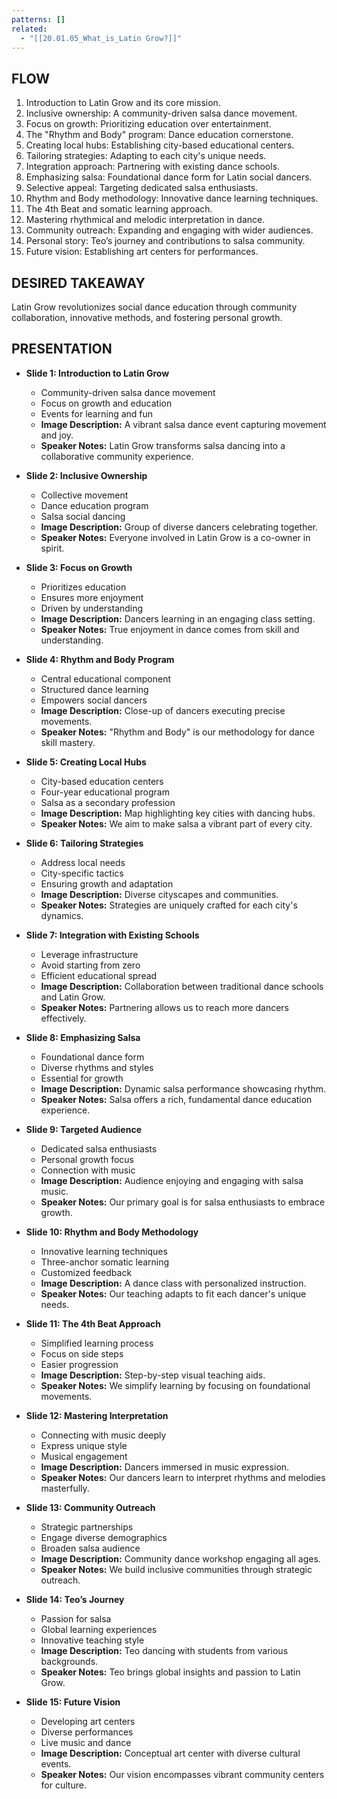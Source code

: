 ```yaml
---
patterns: []
related:
  - "[[20.01.05_What_is_Latin Grow?]]"
---
```


## FLOW

1. Introduction to Latin Grow and its core mission.
2. Inclusive ownership: A community-driven salsa dance movement.
3. Focus on growth: Prioritizing education over entertainment.
4. The "Rhythm and Body" program: Dance education cornerstone.
5. Creating local hubs: Establishing city-based educational centers.
6. Tailoring strategies: Adapting to each city's unique needs.
7. Integration approach: Partnering with existing dance schools.
8. Emphasizing salsa: Foundational dance form for Latin social dancers.
9. Selective appeal: Targeting dedicated salsa enthusiasts.
10. Rhythm and Body methodology: Innovative dance learning techniques.
11. The 4th Beat and somatic learning approach.
12. Mastering rhythmical and melodic interpretation in dance.
13. Community outreach: Expanding and engaging with wider audiences.
14. Personal story: Teo’s journey and contributions to salsa community.
15. Future vision: Establishing art centers for performances.

## DESIRED TAKEAWAY

Latin Grow revolutionizes social dance education through community collaboration, innovative methods, and fostering personal growth.

## PRESENTATION

- **Slide 1: Introduction to Latin Grow**
  - Community-driven salsa dance movement
  - Focus on growth and education
  - Events for learning and fun
  - **Image Description:** A vibrant salsa dance event capturing movement and joy.
  - **Speaker Notes:** Latin Grow transforms salsa dancing into a collaborative community experience.

- **Slide 2: Inclusive Ownership**
  - Collective movement
  - Dance education program
  - Salsa social dancing
  - **Image Description:** Group of diverse dancers celebrating together.
  - **Speaker Notes:** Everyone involved in Latin Grow is a co-owner in spirit.

- **Slide 3: Focus on Growth**
  - Prioritizes education
  - Ensures more enjoyment
  - Driven by understanding
  - **Image Description:** Dancers learning in an engaging class setting.
  - **Speaker Notes:** True enjoyment in dance comes from skill and understanding.

- **Slide 4: Rhythm and Body Program**
  - Central educational component
  - Structured dance learning
  - Empowers social dancers
  - **Image Description:** Close-up of dancers executing precise movements.
  - **Speaker Notes:** "Rhythm and Body" is our methodology for dance skill mastery.

- **Slide 5: Creating Local Hubs**
  - City-based education centers
  - Four-year educational program
  - Salsa as a secondary profession
  - **Image Description:** Map highlighting key cities with dancing hubs.
  - **Speaker Notes:** We aim to make salsa a vibrant part of every city.

- **Slide 6: Tailoring Strategies**
  - Address local needs
  - City-specific tactics
  - Ensuring growth and adaptation
  - **Image Description:** Diverse cityscapes and communities.
  - **Speaker Notes:** Strategies are uniquely crafted for each city's dynamics.

- **Slide 7: Integration with Existing Schools**
  - Leverage infrastructure
  - Avoid starting from zero
  - Efficient educational spread
  - **Image Description:** Collaboration between traditional dance schools and Latin Grow.
  - **Speaker Notes:** Partnering allows us to reach more dancers effectively.

- **Slide 8: Emphasizing Salsa**
  - Foundational dance form
  - Diverse rhythms and styles
  - Essential for growth
  - **Image Description:** Dynamic salsa performance showcasing rhythm.
  - **Speaker Notes:** Salsa offers a rich, fundamental dance education experience.

- **Slide 9: Targeted Audience**
  - Dedicated salsa enthusiasts
  - Personal growth focus
  - Connection with music
  - **Image Description:** Audience enjoying and engaging with salsa music.
  - **Speaker Notes:** Our primary goal is for salsa enthusiasts to embrace growth.

- **Slide 10: Rhythm and Body Methodology**
  - Innovative learning techniques
  - Three-anchor somatic learning
  - Customized feedback
  - **Image Description:** A dance class with personalized instruction.
  - **Speaker Notes:** Our teaching adapts to fit each dancer's unique needs.

- **Slide 11: The 4th Beat Approach**
  - Simplified learning process
  - Focus on side steps
  - Easier progression
  - **Image Description:** Step-by-step visual teaching aids.
  - **Speaker Notes:** We simplify learning by focusing on foundational movements.

- **Slide 12: Mastering Interpretation**
  - Connecting with music deeply
  - Express unique style
  - Musical engagement
  - **Image Description:** Dancers immersed in music expression.
  - **Speaker Notes:** Our dancers learn to interpret rhythms and melodies masterfully.

- **Slide 13: Community Outreach**
  - Strategic partnerships
  - Engage diverse demographics
  - Broaden salsa audience
  - **Image Description:** Community dance workshop engaging all ages.
  - **Speaker Notes:** We build inclusive communities through strategic outreach.

- **Slide 14: Teo’s Journey**
  - Passion for salsa
  - Global learning experiences
  - Innovative teaching style
  - **Image Description:** Teo dancing with students from various backgrounds.
  - **Speaker Notes:** Teo brings global insights and passion to Latin Grow.

- **Slide 15: Future Vision**
  - Developing art centers
  - Diverse performances
  - Live music and dance
  - **Image Description:** Conceptual art center with diverse cultural events.
  - **Speaker Notes:** Our vision encompasses vibrant community centers for culture.